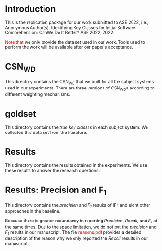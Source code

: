 # Introduction
This is the replication package for our work submitted to ASE 2022, i.e., Anonymous Author(s). Identifying Key Classes for Initial Software Comprehension:
CanWe Do It Better? ASE 2022, 2022.

<font color="#FF0000">Note that</font> we only provide the data set used in our work. Tools used to perform the work will be available after our paper's acceptance.

# CSN<sub>WD</sub>
This directory contains the CSN<sub>WD</sub> that we built for all the subject systems used in our experiments. There are three versions of CSN<sub>WD</sub>s according to different weighting mechanisms.

# goldset
This directory contains the <i>true key classes</i> in each subject system. We collected this data set from the literature.

# Results
This directory contains the results obtained in the experiments. We use these results to answer the research questions.

# Results: Precision and F<sub>1</sub>
This directory contains the <i>precision</i> and <i>F<sub>1</sub></i> results of iFit and eight other approaches in the baseline. 

Because there is greater redundancy in reporting <i>Precision</i>, <i>Recall</i>, and <i>F<sub>1</sub></i> at the same times. Due to the space limitation, we do not put the <i>precision</i> and <i>F<sub>1</sub></i> results in our manuscript. The file <font color="#FF0000">reasons.pdf</font> provides a detailed description of the reason why we only reported the <i>Recall</i> results in our manuscript.





